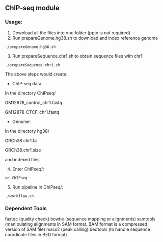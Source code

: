 ## ChIP-seq module 

### Usage:
1. Download all the files into one folder (pptx is not required)
2. Run prepareGenome.hg38.sh to download and index reference genome
```
./prepareGenome.hg38.sh
```
3. Run prepareSequence.chr1.sh to obtain sequence files with chr1
```
./prepareSequence.chr1.sh
```
The above steps would create:
* ChIP-seq data:

In the directory ChIPseq/
 
 GM12878_control_chr1.fastq
 
 GM12878_CTCF_chr1.fastq 

* Genome:

In the directory hg38/
 
 GRCh38.chr1.fa
 
 GRCh38.chr1.size
 
 and indexed files

4. Enter ChIPseq/:
```
cd ChIPseq
```
5. Run pipeline in ChIPseq/: 
```
./workflow.sh
```

### Dependent Tools 
 fastqc (quality check)
 bowtie (sequence mapping or alignments)
 samtools (manipulating alignments in SAM format. BAM format is a compressed version of SAM file)
 macs2 (peak calling)
 bedtools (to handle sequence coordinate files in BED format)
